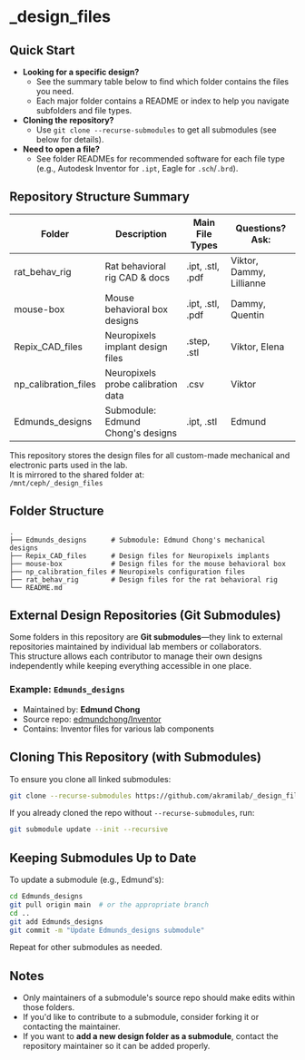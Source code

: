 # _design_files

## Quick Start

- **Looking for a specific design?**
  - See the summary table below to find which folder contains the files you need.
  - Each major folder contains a README or index to help you navigate subfolders and file types.
- **Cloning the repository?**
  - Use `git clone --recurse-submodules` to get all submodules (see below for details).
- **Need to open a file?**
  - See folder READMEs for recommended software for each file type (e.g., Autodesk Inventor for `.ipt`, Eagle for `.sch`/`.brd`).

## Repository Structure Summary

| Folder                | Description                              | Main File Types      | Questions? Ask:          |
|-----------------------|------------------------------------------|----------------------|--------------------------|
| rat_behav_rig         | Rat behavioral rig CAD & docs            | .ipt, .stl, .pdf     | Viktor, Dammy, Lillianne |
| mouse-box             | Mouse behavioral box designs             | .ipt, .stl, .pdf     | Dammy, Quentin           |
| Repix_CAD_files       | Neuropixels implant design files         | .step, .stl          | Viktor, Elena            |
| np_calibration_files  | Neuropixels probe calibration data       | .csv                 | Viktor                   |
| Edmunds_designs       | Submodule: Edmund Chong's designs        | .ipt, .stl           | Edmund                   |

This repository stores the design files for all custom-made mechanical and electronic parts used in the lab.  
It is mirrored to the shared folder at:  
`/mnt/ceph/_design_files`



## Folder Structure

```
.
├── Edmunds_designs      # Submodule: Edmund Chong's mechanical designs
├── Repix_CAD_files      # Design files for Neuropixels implants     
├── mouse-box            # Design files for the mouse behavioral box
├── np_calibration_files # Neuropixels configuration files
├── rat_behav_rig        # Design files for the rat behavioral rig   
└── README.md
```


## External Design Repositories (Git Submodules)

Some folders in this repository are **Git submodules**—they link to external repositories maintained by individual lab members or collaborators.  
This structure allows each contributor to manage their own designs independently while keeping everything accessible in one place.

### Example: `Edmunds_designs`
- Maintained by: **Edmund Chong**
- Source repo: [edmundchong/Inventor](https://github.com/edmundchong/Inventor)
- Contains: Inventor files for various lab components


## Cloning This Repository (with Submodules)

To ensure you clone all linked submodules:

```bash
git clone --recurse-submodules https://github.com/akramilab/_design_files.git
```

If you already cloned the repo without `--recurse-submodules`, run:

```bash
git submodule update --init --recursive
```


## Keeping Submodules Up to Date

To update a submodule (e.g., Edmund's):

```bash
cd Edmunds_designs
git pull origin main  # or the appropriate branch
cd ..
git add Edmunds_designs
git commit -m "Update Edmunds_designs submodule"
```

Repeat for other submodules as needed.


## Notes

* Only maintainers of a submodule's source repo should make edits within those folders.
* If you'd like to contribute to a submodule, consider forking it or contacting the maintainer.
* If you want to **add a new design folder as a submodule**, contact the repository maintainer so it can be added properly.
